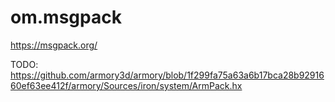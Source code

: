# om.msgpack

<https://msgpack.org/>

TODO: <https://github.com/armory3d/armory/blob/1f299fa75a63a6b17bca28b9291660ef63ee412f/armory/Sources/iron/system/ArmPack.hx>
